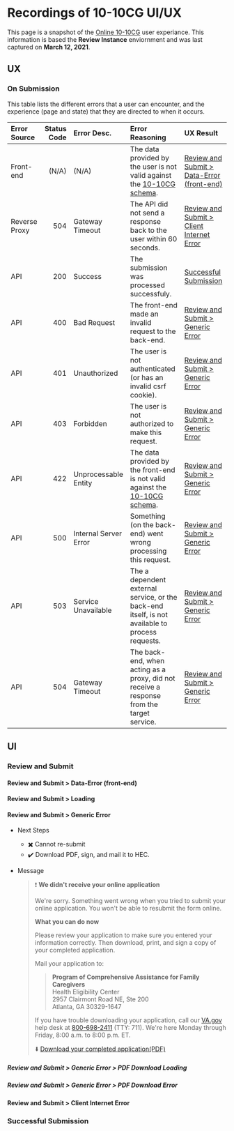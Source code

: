 # Recordings of 10-10CG UI/UX
This page is a snapshot of the [Online 10-10CG](https://www.va.gov/family-member-benefits/apply-for-caregiver-assistance-form-10-10cg) user experiance. This information is based the **Review Instance** enviornment and was last captured on **March 12, 2021**.

## UX
### On Submission
This table lists the different errors that a user can encounter, and the experience (page and state) that they are directed to when it occurs.

|Error Source|Status Code|Error Desc.|Error Reasoning|UX Result|
|:---|---:|:---|:---|:---|
|Front-end|(N/A)|(N/A)|The data provided by the user is not valid against the [10-10CG schema](https://github.com/department-of-veterans-affairs/vets-json-schema/blob/master/dist/10-10CG-schema.json).|[Review and Submit > Data-Error (front-end)](#review-and-submit--data-error-front-end)|
|Reverse Proxy|504|Gateway Timeout|The API did not send a response back to the user within 60 seconds.|[Review and Submit > Client Internet Error](#review-and-submit--client-internet-error)|
|API|200|Success|The submission was processed successfuly.|[Successful Submission](#successful-submission)|
|API|400|Bad Request|The front-end made an invalid request to the back-end.|[Review and Submit > Generic Error](#review-and-submit--generic-error)|
|API|401|Unauthorized|The user is not authenticated (or has an invalid csrf cookie).|[Review and Submit > Generic Error](#review-and-submit--generic-error)|
|API|403|Forbidden|The user is not authorized to make this request.|[Review and Submit > Generic Error](#review-and-submit--generic-error)|
|API|422|Unprocessable Entity|The data provided by the front-end is not valid against the [10-10CG schema](https://github.com/department-of-veterans-affairs/vets-json-schema/blob/master/dist/10-10CG-schema.json).|[Review and Submit > Generic Error](#review-and-submit--generic-error)|
|API|500|Internal Server Error|Something (on the back-end) went wrong processing this request.|[Review and Submit > Generic Error](#review-and-submit--generic-error)|
|API|503|Service Unavailable|The a dependent external service, or the back-end itself, is not available to process requests.|[Review and Submit > Generic Error](#review-and-submit--generic-error)|
|API|504|Gateway Timeout|The back-end, when acting as a proxy, did not receive a response from the target service.|[Review and Submit > Generic Error](#review-and-submit--generic-error)|

## UI
### Review and Submit
#### Review and Submit > Data-Error (front-end)
<!-- #### Review and Submit > Data-Error (back-end) -->
#### Review and Submit > Loading
#### Review and Submit > Generic Error
- Next Steps
  - ✖️ Cannot re-submit
  - ✔️ Download PDF, sign, and mail it to HEC.

- Message
  > ❗ **We didn't receive your online application**
  > 
  > We're sorry. Something went wrong when you tried to submit your
  > online application. You won't be able to resubmit the form online.
  > 
  > **What you can do now**
  > 
  > Please review your application to make sure you entered your
  > information correctly. Then download, print, and sign a copy of your
  > completed application.
  > 
  > Mail your application to:
  > 
  > > **Program of Comprehensive Assistance for Family Caregivers**  
  > > Health Eligibility Center  
  > > 2957 Clairmont Road NE, Ste 200  
  > > Atlanta, GA 30329-1647
  > 
  > If you have trouble downloading your application, call
  > our [VA.gov](#) help desk at [800-698-2411](#) (TTY: 711). We're here Monday
  > through Friday, 8:00 a.m. to 8:00 p.m. ET.
  > 
  > ⬇️ [Download your completed application(PDF)](#)
  > 
##### Review and Submit > Generic Error > PDF Download Loading
##### Review and Submit > Generic Error > PDF Download Error
#### Review and Submit > Client Internet Error
### Successful Submission
